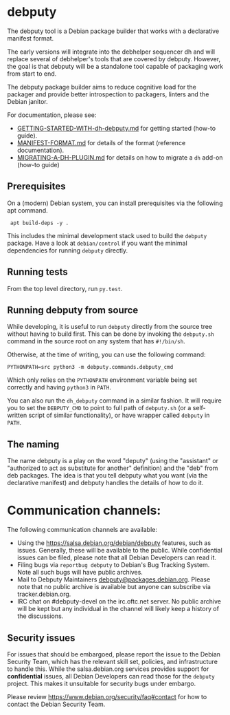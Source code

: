 debputy
=======

The debputy tool is a Debian package builder that works with a declarative
manifest format.

The early versions will integrate into the debhelper sequencer dh and will replace
several of debhelper's tools that are covered by debputy.  However, the goal is that
debputy will be a standalone tool capable of packaging work from start to end.

The debputy package builder aims to reduce cognitive load for the packager
and provide better introspection to packagers, linters and the Debian janitor.

For documentation, please see:
 * [GETTING-STARTED-WITH-dh-debputy.md](GETTING-STARTED-WITH-dh-debputy.md) for getting started (how-to guide).
 * [MANIFEST-FORMAT.md](MANIFEST-FORMAT.md) for details of the format (reference documentation).
 * [MIGRATING-A-DH-PLUGIN.md](MIGRATING-A-DH-PLUGIN.md) for details on how to migrate a `dh` add-on
   (how-to guide)


Prerequisites
-------------

On a (modern) Debian system, you can install prerequisites via the following apt command.

     apt build-deps -y .

This includes the minimal development stack used to build the `debputy` package.  Have
a look at `debian/control` if you want the minimal dependencies for running `debputy`
directly.


Running tests
-------------

From the top level directory, run `py.test`.


Running debputy from source
---------------------------

While developing, it is useful to run `debputy` directly from the source tree without having
to build first.  This can be done by invoking the `debputy.sh` command in the source root on
any system that has `#!/bin/sh`.

Otherwise, at the time of writing, you can use the following command:

    PYTHONPATH=src python3 -m debputy.commands.debputy_cmd

Which only relies on the `PYTHONPATH` environment variable being set correctly and having `python3`
in `PATH`.

You can also run the `dh_debputy` command in a similar fashion. It will require you to set the
`DEBPUTY_CMD` to point to full path of `debputy.sh` (or a self-written script of similar
functionality), or have wrapper called `debputy` in `PATH`.


The naming
----------

The name debputy is a play on the word "deputy" (using the "assistant" or
"authorized to act as substitute for another" definition) and the "deb"
from deb packages.  The idea is that you tell debputy what you want
(via the declarative manifest) and debputy handles the details of how to
do it.


# Communication channels:

The following communication channels are available:

 * Using the <https://salsa.debian.org/debian/debputy> features, such as issues. Generally, these
   will be available to the public. While confidential issues can be filed, please note that
   all Debian Developers can read it.
 * Filing bugs via `reportbug debputy` to Debian's Bug Tracking System. Note all such bugs will have
   public archives.
 * Mail to Debputy Maintainers <debputy@packages.debian.org>. Please note that no public archive
   is available but anyone can subscribe via tracker.debian.org.
 * IRC chat on #debputy-devel on the irc.oftc.net server. No public archive will be kept but any
   individual  in the channel will likely keep a history of the discussions.


## Security issues

For issues that should be embargoed, please report the issue to the Debian Security Team, which
has the relevant skill set, policies, and infrastructure to handle this. While the
salsa.debian.org services provides support for **confidential** issues, all Debian Developers
can read those for the `debputy` project. This makes it unsuitable for security bugs under embargo.

Please review <https://www.debian.org/security/faq#contact> for how to contact the Debian Security
Team.
